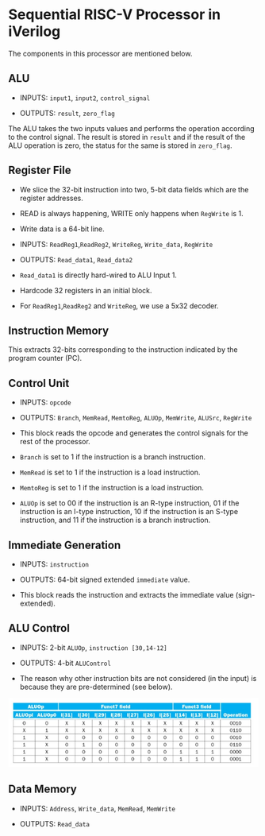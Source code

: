 # Sequential RISC-V Processor in iVerilog

The components in this processor are mentioned below.

## ALU

- INPUTS: `input1`, `input2`, `control_signal`

- OUTPUTS: `result`, `zero_flag`

The ALU takes the two inputs values and performs the operation according to the control signal. The result is stored in `result` and if the result of the ALU operation is zero, the status for the same is stored in `zero_flag`.

## Register File

- We slice the 32-bit instruction into two, 5-bit data fields which are the register addresses.

- READ is always happening, WRITE only happens when `RegWrite` is 1. 

- Write data is a 64-bit line.

- INPUTS: `ReadReg1`,`ReadReg2`, `WriteReg`, `Write_data`, `RegWrite`

- OUTPUTS: `Read_data1`, `Read_data2`

- `Read_data1` is directly hard-wired to ALU Input 1.

- Hardcode 32 registers in an initial block.

- For `ReadReg1`,`ReadReg2` and `WriteReg`, we use a 5x32 decoder.

## Instruction Memory

This extracts 32-bits corresponding to the instruction indicated by the program counter (PC).

## Control Unit

- INPUTS: `opcode`

- OUTPUTS: `Branch`, `MemRead`, `MemtoReg`, `ALUOp`, `MemWrite`, `ALUSrc`, `RegWrite`

- This block reads the opcode and generates the control signals for the rest of the processor.

- `Branch` is set to 1 if the instruction is a branch instruction.

- `MemRead` is set to 1 if the instruction is a load instruction.

- `MemtoReg` is set to 1 if the instruction is a load instruction.

- `ALUOp` is set to 00 if the instruction is an R-type instruction, 01 if the instruction is an I-type instruction, 10 if the instruction is an S-type instruction, and 11 if the instruction is a branch instruction.

## Immediate Generation

- INPUTS: `instruction`

- OUTPUTS: 64-bit signed extended `immediate` value.

- This block reads the instruction and extracts the immediate value (sign-extended).

## ALU Control

- INPUTS: 2-bit `ALUOp`, `instruction [30,14-12]` 

- OUTPUTS: 4-bit `ALUControl`

- The reason why other instruction bits are not considered (in the input) is because they are pre-determined (see below).

![ALUControl truth table](ALUControl_truth_table.jpg)

## Data Memory

- INPUTS: `Address`, `Write_data`, `MemRead`, `MemWrite`

- OUTPUTS: `Read_data`